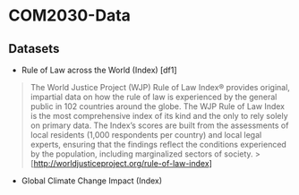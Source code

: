 # COM2030-Data
## Datasets
- Rule of Law across the World (Index) [df1]
> The World Justice Project (WJP) Rule of Law Index® provides original, 
> impartial data on how the rule of law is experienced by the general public in 102 countries around the globe.
> The WJP Rule of Law Index is the most comprehensive index of its kind and the only to rely solely on primary data. 
> The Index’s scores are built from the assessments of local residents (1,000 respondents per country) and local legal experts, 
> ensuring that the findings reflect the conditions experienced by the population, including marginalized sectors of society. > [http://worldjusticeproject.org/rule-of-law-index]
- Global Climate Change Impact (Index)
